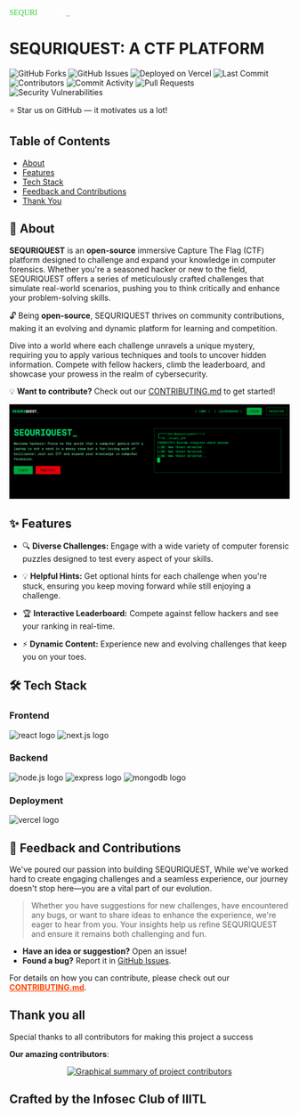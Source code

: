 <span align="right" style="color: #32CD32; font-family: 'Geist Mono', 'Geist Mono Fallback';">
  SEQURI
</span>
<span align="right" style="color: #ffffff; font-family: 'Geist Mono', 'Geist Mono Fallback';">
  QUEST
</span>
<span align="right" style="color: #32CD32; font-family: 'Geist Mono', 'Geist Mono Fallback';">
  _
</span>




# SEQURIQUEST: A CTF PLATFORM

![GitHub Forks](https://img.shields.io/github/forks/iiitl/SequriQuest)
![GitHub Issues](https://img.shields.io/github/issues/iiitl/SequriQuest)
![Deployed on Vercel](https://img.shields.io/badge/Deployed%20on-Vercel-000?logo=vercel)
![Last Commit](https://img.shields.io/github/last-commit/iiitl/SequriQuest)
![Contributors](https://img.shields.io/github/contributors/iiitl/SequriQuest)
![Commit Activity](https://img.shields.io/github/commit-activity/m/iiitl/SequriQuest)
![Pull Requests](https://img.shields.io/github/issues-pr/iiitl/SequriQuest)
![Security Vulnerabilities](https://img.shields.io/github/issues/iiitl/SequriQuest/security)

⭐ Star us on GitHub — it motivates us a lot!   

## Table of Contents

- [About](#🚀-about)
- [Features](#✨-features)
- [Tech Stack](#🛠️-tech-stack)
- [Feedback and Contributions](#🤝-feedback-and-contributions)
- [Thank You](#thank-you-all)


## 🚀 About 
**SEQURIQUEST** is an **open-source** immersive Capture The Flag (CTF) platform designed to challenge and expand your knowledge in computer forensics. Whether you're a seasoned hacker or new to the field, SEQURIQUEST offers a series of meticulously crafted challenges that simulate real-world scenarios, pushing you to think critically and enhance your problem-solving skills.

🔓 Being **open-source**, SEQURIQUEST thrives on community contributions, making it an evolving and dynamic platform for learning and competition.

Dive into a world where each challenge unravels a unique mystery, requiring you to apply various techniques and tools to uncover hidden information. Compete with fellow hackers, climb the leaderboard, and showcase your prowess in the realm of cybersecurity.

💡 **Want to contribute?** Check out our [CONTRIBUTING.md](CONTRIBUTING.md) to get started!

<img src="Home.png" alt="Screenshot of SEQURIQUEST_ home page"/>

## ✨ Features

- 🔍 **Diverse Challenges:**   Engage with a wide variety of computer forensic puzzles designed to test every aspect of your skills.
- 💡 **Helpful Hints:**  Get optional hints for each challenge when you're stuck, ensuring you keep moving forward while still enjoying a challenge.

- 🏆 **Interactive Leaderboard:**  Compete against fellow hackers and see your ranking in real-time.
  

- ⚡ **Dynamic Content:**  Experience new and evolving challenges that keep you on your toes.
  

## 🛠️ Tech Stack

### Frontend

<img src="https://img.shields.io/badge/React-61DAFB?logo=react&logoColor=black&style=for-the-badge" height="30" alt="react logo"  />
<img src="https://img.shields.io/badge/Next.js-000000?logo=next.js&logoColor=white&style=for-the-badge" height="30" alt="next.js logo"  />

### Backend

<img src="https://img.shields.io/badge/Node.js-339933?logo=node.js&logoColor=white&style=for-the-badge" height="30" alt="node.js logo"  />
<img src="https://img.shields.io/badge/Express-FF4500?logo=express&logoColor=white&style=for-the-badge" height="30" alt="express logo"  />
<img src="https://img.shields.io/badge/MongoDB-4DB33D?logo=mongodb&logoColor=white&style=for-the-badge" height="30" alt="mongodb logo"  />

### Deployment
<img src="https://img.shields.io/badge/Deployed%20on-Vercel-000000?logo=vercel&logoColor=white&style=for-the-badge" height="30" alt="vercel logo"  />


## 🤝 Feedback and Contributions

We've poured our passion into building SEQURIQUEST, While we've worked hard to create engaging challenges and a seamless experience, our journey doesn't stop here—you are a vital part of our evolution.

> Whether you have suggestions for new challenges, have encountered any bugs, or want to share ideas to enhance the experience, we're eager to hear from you. Your insights help us refine SEQURIQUEST and ensure it remains both challenging and fun.

- **Have an idea or suggestion?** Open an issue!  
- **Found a bug?** Report it in [GitHub Issues](https://github.com/iiitl/SequriQuest/issues).


For details on how you can contribute, please check out our <a href="CONTRIBUTING.md" style="color: #FF4500; font-weight: bold;">CONTRIBUTING.md</a>.


## Thank you all

Special thanks to all contributors for making this project a success

**Our amazing contributors**:

<p align="center"><a href="https://github.com/iiitl/SequriQuest/graphs/contributors">
  <img src="https://contrib.rocks/image?repo=iiitl/SequriQuest" alt="Graphical summary of project contributors"/>
</a>
</p>


 
## Crafted  by the Infosec Club of IIITL

